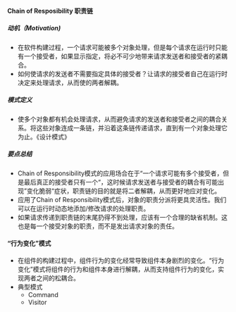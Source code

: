 #### Chain of Resposibility 职责链

##### 动机（Motivation)

- 在软件构建过程，一个请求可能被多个对象处理，但是每个请求在运行时只能有一个接受者，如果显示指定，将必不可少地带来请求发送者和接受者的紧耦合。
- 如何使请求的发送者不需要指定具体的接受者？让请求的接受者自己在运行时决定来处理请求，从而使的两者解耦。

##### 模式定义

- 使多个对象都有机会处理请求，从而避免请求的发送者和接受者之间的耦合关系。将这些对象连成一条链，并沿着这条链传递请求，直到有一个对象处理它为止。《设计模式》

##### 要点总结

- Chain of Responsibility模式的应用场合在于“一个请求可能有多个接受者，但是最后真正的接受者只有一个“，这时候请求发送者与接受者的耦合有可能出现”变化脆弱“症状，职责链的目的就是将二者解耦，从而更好地应对变化。
- 应用了Chain of Responsibility模式后，对象的职责分派将更具灵活性。我们可以在运行时动态地添加/修改请求的处理职责。
- 如果请求传递到职责链的末尾扔得不到处理，应该有一个合理的缺省机制。这也是每一个接受对象的职责，而不是发出请求对象的责任。

#### “行为变化”模式

- 在组件的构建过程中，组件行为的变化经常导致组件本身剧烈的变化。“行为变化”模式将组件的行为和组件本身进行解耦，从而支持组件行为的变化，实现两者之间的松耦合。
- 典型模式
  - Command
  - Visitor
